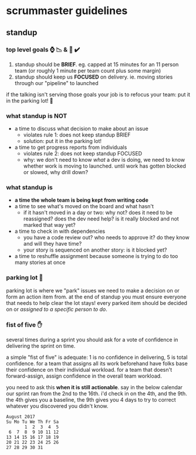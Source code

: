 # scrummaster guidelines

## standup

### top level goals :watch: :chart_with_downwards_trend: & :ship: :heavy_check_mark:

1. standup should be **BRIEF**. eg. capped at 15 minutes for an 11 person
   team (or roughly 1 minute per team count plus some margin)
2. standup should keep us **FOCUSED** on delivery. ie. moving stories
   through our "pipeline" to launched

if the talking isn't serving those goals your job is to refocus your team:
put it in the parking lot! :rotating_light:

### what standup is NOT

- a time to discuss what decision to make about an issue
  - violates rule 1: does not keep standup BRIEF
  - solution: put it in the parking lot!
- a time to get progress reports from individuals
  - violates rule 2: does not keep standup FOCUSED
  - why: we don't need to know _what_ a dev is doing, we need to know
    whether work is moving to launched. until work has gotten blocked or
    slowed, why drill down?

### what standup is

- **a time the whole team is being kept from writing code**
- a time to see what's moved on the board and what hasn't
  - if it hasn't moved in a day or two: why not? does it need to be
    reassigned? does the dev need help? is it really blocked and not
    marked that way yet?
- a time to check in with dependencies
  - you have a code review out? who needs to approve it? do they know and
    will they have time?
  - your story is sequenced on another story: is it blocked yet?
- a time to reshuffle assignment because someone is trying to do too many
  stories at once

### parking lot :car:

parking lot is where we "park" issues we need to make a decision on or
form an action item from. at the end of standup you must ensure everyone
that needs to help clear the lot stays! every parked item should be
decided on or _assigned to a specific person to do_.

### fist of five :hand:

several times during a sprint you should ask for a vote of confidence in
delivering the sprint on time.

a simple "fist of five" is adequate: 1 is no confidence in delivering,
5 is total confidence. for a team that assigns all its work beforehand
have folks base their confidence on their individual workload. for a team
that doesn't forward-assign, assign confidence in the overall team
workload.

you need to ask this **when it is still actionable**. say in the below
calendar our sprint ran from the 2nd to the 16th. i'd check in on the 4th,
and the 9th. the 4th gives you a baseline, the 9th gives you 4 days to try
to correct whatever you discovered you didn't know.

```
August 2017
Su Mo Tu We Th Fr Sa
       1  2  3  4  5
 6  7  8  9 10 11 12
13 14 15 16 17 18 19
20 21 22 23 24 25 26
27 28 29 30 31
```
